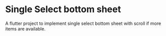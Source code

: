 # Single Select bottom sheet

 A flutter project to implement single select bottom sheet with scroll if more items are available.